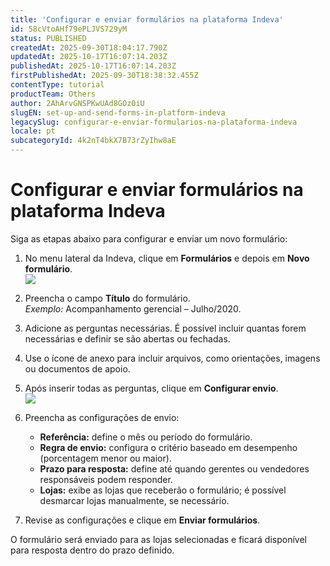 ```yaml
---
title: 'Configurar e enviar formulários na plataforma Indeva'
id: 58cVtoAHf79ePLJVS729yM
status: PUBLISHED
createdAt: 2025-09-30T18:04:17.790Z
updatedAt: 2025-10-17T16:07:14.203Z
publishedAt: 2025-10-17T16:07:14.203Z
firstPublishedAt: 2025-09-30T18:38:32.455Z
contentType: tutorial
productTeam: Others
author: 2AhArvGNSPKwUAd8GOz0iU
slugEN: set-up-and-send-forms-in-platform-indeva
legacySlug: configurar-e-enviar-formularios-na-plataforma-indeva
locale: pt
subcategoryId: 4k2nT4bkX7B73rZyIhw8aE
---
```


# Configurar e enviar formulários na plataforma Indeva

Siga as etapas abaixo para configurar e enviar um novo formulário:

1. No menu lateral da Indeva, clique em **Formulários** e depois em **Novo formulário**.  
   ![](https://raw.githubusercontent.com/vtexdocs/help-center-content/refs/heads/main/docs/pt/tutorials/indeva-by-vtex/formul%C3%A1rios-indeva/configurar-e-enviar-formularios-na-plataforma-indeva_1.png)

2. Preencha o campo **Título** do formulário.  
   *Exemplo:* Acompanhamento gerencial – Julho/2020.

3. Adicione as perguntas necessárias. É possível incluir quantas forem necessárias e definir se são abertas ou fechadas.  

4. Use o ícone de anexo para incluir arquivos, como orientações, imagens ou documentos de apoio.  

5. Após inserir todas as perguntas, clique em **Configurar envio**.  
   ![](https://raw.githubusercontent.com/vtexdocs/help-center-content/refs/heads/main/docs/pt/tutorials/indeva-by-vtex/formul%C3%A1rios-indeva/configurar-e-enviar-formularios-na-plataforma-indeva_2.png)

6. Preencha as configurações de envio:  
   - **Referência:** define o mês ou período do formulário.  
   - **Regra de envio:** configura o critério baseado em desempenho (porcentagem menor ou maior).  
   - **Prazo para resposta:** define até quando gerentes ou vendedores responsáveis podem responder.  
   - **Lojas:** exibe as lojas que receberão o formulário; é possível desmarcar lojas manualmente, se necessário.  

7. Revise as configurações e clique em **Enviar formulários**.

O formulário será enviado para as lojas selecionadas e ficará disponível para resposta dentro do prazo definido.

